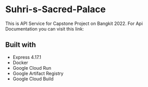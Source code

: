 # Suhri-s-Sacred-Palace
This is API Service for Capstone Project on Bangkit 2022. For Api Documentation you can visit this link:
## Built with
- Express 4.17.1
- Docker
- Google Cloud Run
- Google Artifact Registry
- Google Cloud Build

